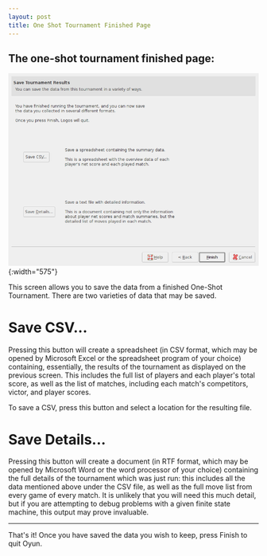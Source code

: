 ```yaml
---
layout: post
title: One Shot Tournament Finished Page
---
```


  The one-shot tournament finished page:
 --------------------------------------------------------------
  ![Screensot](images/oneshotfinishpage.png){:width="575"}


This screen allows you to save the data from a finished One-Shot
Tournament.  There are two varieties of data that may be saved.

Save CSV...
===========

Pressing this button will create a spreadsheet (in CSV format, which
may be opened by Microsoft Excel or the spreadsheet program of your
choice) containing, essentially, the results of the tournament as
displayed on the previous screen.  This includes the full list of
players and each player's total score, as well as the list of matches,
including each match's competitors, victor, and player scores.

To save a CSV, press this button and select a location for the
resulting file.

Save Details...
===============

Pressing this button will create a document (in RTF format, which may
be opened by Microsoft Word or the word processor of your choice)
containing the full details of the tournament which was just run: this
includes all the data mentioned above under the CSV file, as well as
the full move list from every game of every match.  It is unlikely
that you will need this much detail, but if you are attempting to
debug problems with a given finite state machine, this output may
prove invaluable.

- - -

That's it!  Once you have saved the data you wish to keep, press
Finish to quit Oyun.
